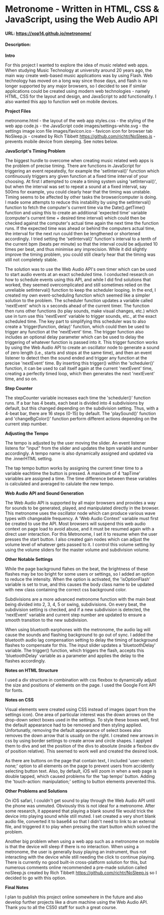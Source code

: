 # Metronome - Written in HTML, CSS & JavaScript, using the Web Audio API
#### URL:  https://xop14.github.io/metronome/
#### Description:

**Intro**

For this project I wanted to explore the idea of music related web apps. When studying Music Technology at university around 20 years ago, the main way create web-based music applications was by using Flash. Web technology has moved on a long way since those days, and flash is no longer supported by any major browsers, so I decided to see if similar applications could be created using modern web technologies - namely HTML, CSS for the layout and design, and JavaScript to add functionality. I also wanted this app to function well on mobile devices.

**Project Files**

metronome.html - the layout of the web app
styles.css - the styling of the web app
code.js - the JavaScript code
images/settings-white.svg - the settings image icon file
images/favicon.ico - favicon icon for browser tab
NoSleep.js - created by Rich Tibbett https://github.com/richtr/NoSleep.js - prevents mobile device from sleeping. See notes below.

**JavaScript's Timing Problem**

The biggest hurdle to overcome when creating music related web apps is the problem of precise timing. There are functions in JavaScript for triggering an event repeatedly, for example the 'setInterval()' function which continuously triggers any given function at a fixed time interval of your choosing. At first I attempted to create a timing system using 'setInterval()', but when the interval was set to repeat a sound at a fixed interval, say 500ms for example, you could clearly hear that the timing was unstable. Timing seems to be affected by other tasks the browser/computer is doing. I made some attempts to reduce this instability by using the setInterval() function to fetch the computer's current time via the Date().getTime() function and using this to create an additional 'expected time' variable (computer's current time + desired time interval) which could then be checked against the computer's actual time again the next time the function runs. If the expected time was ahead or behind the computers actual time, the interval for the next run could then be lengthened or shortened accordingly. I tried setting the 'setInterval()' function's interval to a tenth of the current bpm (beats per minute) so that the interval could be adjusted 10 times per beat, and thus minimise any imprecision. While it did slightly improve the timing problem, you could still clearly hear that the timing was still not completely stable.

The solution was to use the Web Audio API's own timer which can be used to start audio events at an exact scheduled time. I conducted research on how to schedule events using this API, and while I did find solutions that worked, they seemed overcomplicated and still sometimes relied on the unreliable setInterval() function to keep the scheduler looping. In the end, I created my own  event-scheduling function which seemed like a simpler solution to the problem. The scheduler function updates a variable called 'nextEvent' which is x seconds ahead of the current timer. The function then runs other functions (to play sounds, make visual changes, etc.) which use in turn use this 'nextEvent' variable to trigger sounds, etc., at the exact scheduled time. The key part to simplifying this scheduler was to also create a 'trigger(function, delay)' function, which could then be used to trigger any function at the 'nextEvent' time. The trigger function also includes an optional delay parameter which can be used to delay the triggering of whatever function is passed into it. This trigger function works by using the Web Audio API to create an oscillator node to generate a sound of zero length (i.e., starts and stops at the same time), and then an event listener to detect then the sound ended and trigger any function at the precise 'nextEvent' time. By inserting this trigger() within the 'scheduler()' function, it can be used to call itself again at the current 'nextEvent' time, creating a perfectly timed loop, which then generates the next 'nextEvent' time, and so on.

**Step Counter**

The stepCounter variable increases each time the 'scheduler()' function runs. If a bar has 4 beats, each beat is divided into 4 subdivisions by default, but this changed depending on the subdivision setting. Thus, with a 4-beat bar, there are 16 steps (0-15) by default. The 'playSound()' function and 'changeBgColor()' function perform different actions depending on the current step number. 

**Adjusting the Tempo**

The tempo is adjusted by the user moving the slider. An event listener listens for "input" from the slider and updates the bpm variable and number accordingly. A tempo name is also dynamically assigned and updated via the .innerHTML setting.

The tap tempo button works by assigning the current timer time to a variable eachtime the button is pressed. A maximum of 4 'tapTime' variables are assigned a time. The time difference between these variables is calculated and averaged to calulate the new tempo. 

**Web Audio API and Sound Generation**

The Web Audio API is supported by all major browsers and provides a way for sounds to be generated, played, and manipulated directly in the browser. This metronome uses the oscillator node which can produce various wave types with changeable frequency. A 'Web Audio Context' variable must first be created to use the API. Most browsers will suspend this web audio context on page load to avoid abuse, and it must be resumed again with a direct user interaction. For this Metronome, I set it to resume when the user presses the start button. I also created gain nodes which can adjust the volume level of whatever gets passed to it. I control this volume setting by using the volume sliders for the master volume and subdivision volume.

**Other Notable Settings**

While the page background flahes on the beat, the brightness of these flashes may be too bright for some users or settings, so I added an option to reduce the intensity. When the option is activated, the 'isOptionFlash' variable is set to true, and this causes the body class name to be updated with new class containing the correct css background color.

Subdivisions are a more advanced metronome function with the main beat being divided into 2, 3, 4, 5 or swing, subdivisions. On every beat, the subdivision setting is checked, and if a new subdivision is detected, the 'nextEvent' variable and current step number are updated to ensure a smooth transition to the new subdivision.


When using bluetooth earphones with the metronome, the audio lag will cause the sounds and flashing background to go out of sync. I added the bluetooth audio lag compensation setting to delay the timing of background flashes to compensate for this. The input slider updates a 'bluetoothDelay' variable. The trigger() function, which triggers the flash, accepts this 'bluetoothDelay' variable as a parameter and applies the delay to the flashes accordingly.

**Notes on HTML Structure**

I used a div structure in combination with css flexbox to dynamically adjust the size and positions of elements on the page. I used the Google Font API for fonts.

**Notes on CSS**

Visual elements were created using CSS instead of images (apart from the settings icon). One area of particular interest was the down arrows on the drop-down select boxes used in the settings. To style these boxes well, first the default appearance had to be removed and then styling applied. Unfortunatly, removing the default appearance of select boxes also removes the down arrow that is usually on the right. I created new arrows in css by using border settings to create arrow and circle shapes. I applyed them to divs and set the position of the divs to absolute (inside a flexbox div of position relative). This seemed to work well and created the desired look. 

As there are buttons on the page that contain text, I included 'user-select: none;' option to all elements on the page to prevent users from accidently selecting button text. Also, by default, iOS will zoom in when a web page is double tapped, which caused problems for the 'tap tempo' button. Adding the 'touch-action: manipulation;' setting to button elements prevented this.

**Other Problems and Solutions**

On iOS safari, I couldn't get sound to play through the Web Audio API until the phone was unmuted. Obviously this is not ideal for a metronome. After some research, it appeared that playing a blank sound file would trick the device into playing sound while still muted. I set created a very short blank audio file, converted it to base64 so that I didn't need to link to an external file, and triggered it to play when pressing the start button which solved the problem.

Another big problem when using a web app such as a metronome on mobile is that the device will sleep if there is no interaction. When using a metronome, the user is generally busy playing an instrument, thus not interacting with the device while still needing the click to continue playing. There is currently no good built-in cross-platform solution for this, but numerous comments online recommended a pre-made solution called noSleep.js created by Rich Tibbett https://github.com/richtr/NoSleep.js so I decided to go with this option.

**Final Notes**

I plan to publish this project online somewhere in the future and also develop further projects like a drum machine using the Web Audio API. Thank you to all the CS50 staff for such a great course.
